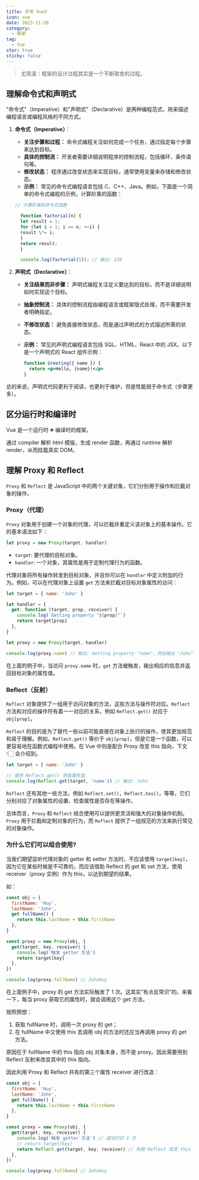 ```yaml
---
title: 手写 Vue3
icon: vue
date: 2023-11-20
category:
  - 框架
tag:
  - Vue
star: true
sticky: false
---
```


> 尤雨溪：框架的设计过程其实是一个不断取舍的过程。

## 理解命令式和声明式

"命令式"（Imperative）和"声明式"（Declarative）是两种编程范式，用来描述编程语言或编程风格的不同方式。

1. **命令式（Imperative）**：

   - **关注步骤和过程：** 命令式编程关注如何完成一个任务，通过指定每个步骤来达到目标。
   - **具体的控制流：** 开发者需要详细说明程序的控制流程，包括循环、条件语句等。
   - **修改状态：** 程序通过改变状态来实现目标，通常使用变量来存储和修改状态。
   - **示例：** 常见的命令式编程语言包括 C、C++、Java。例如，下面是一个简单的命令式编程的示例，计算阶乘的函数：

   ```js
   // 计算阶乘的命令式函数

     function factorial(n) {
     let result = 1;
     for (let i = 1; i <= n; ++i) {
     result \*= i;
     }
     return result;
     }

     console.log(factorial(5)); // 输出: 120
   ```

2. **声明式（Declarative）**：

   - **关注结果而非步骤：** 声明式编程关注定义要达到的目标，而不是详细说明如何实现这个目标。
   - **抽象控制流：** 具体的控制流程由编程语言或框架隐式处理，而不需要开发者明确指定。
   - **不修改状态：** 避免直接修改状态，而是通过声明式的方式描述所需的状态。
   - **示例：** 常见的声明式编程语言包括 SQL、HTML、React 中的 JSX。以下是一个声明式的 React 组件示例：

     ```jsx
     function Greeting({ name }) {
       return <p>Hello, {name}!</p>
     }
     ```

总的来说，声明式代码更利于阅读，也更利于维护，但是性能弱于命令式（步骤更多）。

## 区分运行时和编译时

Vue 是一个运行时 ➕ 编译时的框架。

通过 compiler 解析 html 模版，生成 render 函数，再通过 runtime 解析 render，从而挂载真实 DOM。

## 理解 Proxy 和 Reflect

`Proxy` 和 `Reflect` 是 JavaScript 中的两个关键对象，它们分别用于操作和拦截对象的操作。

### Proxy（代理）

`Proxy` 对象用于创建一个对象的代理，可以拦截并重定义该对象上的基本操作。它的基本语法如下：

```javascript
let proxy = new Proxy(target, handler)
```

- `target`: 要代理的目标对象。
- `handler`: 一个对象，其属性是用于定制代理行为的函数。

代理对象将所有操作转发到目标对象，并且你可以在 `handler` 中定义附加的行为。例如，可以在代理对象上设置 `get` 方法来拦截对目标对象属性的访问：

```js
let target = { name: 'John' }

let handler = {
  get: function (target, prop, receiver) {
    console.log(`Getting property "${prop}"`)
    return target[prop]
  },
}

let proxy = new Proxy(target, handler)

console.log(proxy.name) // 输出: Getting property "name"，然后输出 "John"
```

在上面的例子中，当访问 `proxy.name` 时，`get` 方法被触发，输出相应的信息并返回目标对象的属性值。

### Reflect（反射）

`Reflect` 对象提供了一组用于访问对象的方法，这些方法与操作符对应。`Reflect` 方法和对应的操作符有着一一对应的关系，例如 `Reflect.get()` 对应于 `obj[prop]`。

`Reflect` 的目的是为了替代一些以前可能直接在对象上执行的操作，使其更加规范和易于理解。例如，`Reflect.get()` 等价于 `obj[prop]`，但是它是一个函数，可以更容易地在函数式编程中使用。在 Vue 中则是配合 Proxy 改变 this 指向，下文 👇🏻 会介绍到。

```js
let target = { name: 'John' }

// 使用 Reflect.get() 获取属性值
console.log(Reflect.get(target, 'name')) // 输出: John
```

`Reflect` 还有其他一些方法，例如 `Reflect.set()`，`Reflect.has()`，等等，它们分别对应了对象属性的设置、检查属性是否存在等操作。

总体而言，`Proxy` 和 `Reflect` 结合使用可以提供更灵活和强大的对象操作机制。`Proxy` 用于拦截和定制对象的行为，而 `Reflect` 提供了一组规范的方法来执行常见的对象操作。

### 为什么它们可以组合使用?

当我们期望监听代理对象的 getter 和 setter 方法时，不应该使用 `target[key]`，因为它在某些时候是不可靠的，而应该借助 Reflect 的 get 和 set 方法，使用 receiver（proxy 实例）作为 this，以达到期望的结果。

如：

```js
const obj = {
  firstName: 'Huy',
  lastName: 'John',
  get fullName() {
    return this.lastName + this.firstName
  },
}

const proxy = new Proxy(obj, {
  get(target, key, receiver) {
    console.log('触发 getter 方法')
    return target[key]
  },
})

console.log(proxy.fullName) // JohnHuy
```

在上面例子中，proxy 的 get 方法实际触发了 1 次。这其实“有点反常识”的。来看一下，每当 proxy 获取它的属性时，就会调用这个 get 方法。

按照预想：

1. 获取 fullName 时，调用一次 proxy 的 get；
2. 在 fullName 中又使用 this 去调用 obj 的方法时还应当再调用 proxy 的 get 方法。

原因在于 fullName 中的 this 指向 obj 对象本身，而不是 proxy。因此需要用到 Reflect 反射来改变其中的 this 指向。

因此利用 Proxy 和 Reflect 共有的第三个属性 receiver 进行改造：

```js
const obj = {
  firstName: 'Huy',
  lastName: 'John',
  get fullName() {
    return this.lastName + this.firstName
  },
}

const proxy = new Proxy(obj, {
  get(target, key, receiver) {
    console.log('触发 getter 方法') // 成功打印 3 次
    // return target[key]
    return Reflect.get(target, key, receiver) // 利用 Reflect 改变 this 指向
  },
})

console.log(proxy.fullName) // JohnHuy
```
